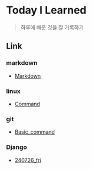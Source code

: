 # Today I Learned

> 하루에 배운 것을 잘 기록하기

## Link
### markdown
- [Markdown](https://github.com/hyunjuleee/TIL/blob/94c0b77191febf316287d61275ef10e26b14bf94/TIL/markdown/markdown.md)
### linux
- [Command]()
### git
- [Basic_command]()
### Django
- [240726_fri]()
